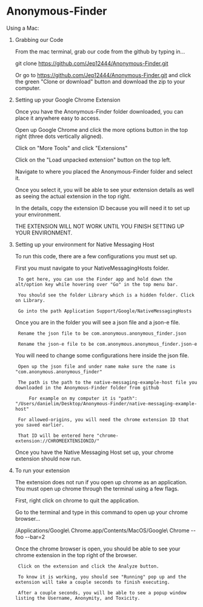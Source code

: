 # Anonymous-Finder

Using a Mac:

1) Grabbing our Code

	From the mac terminal, grab our code from the github by typing in...

	git clone https://github.com/Jep12444/Anonymous-Finder.git

	Or go to https://github.com/Jep12444/Anonymous-Finder.git and click the green "Clone or download" button and download the zip to your computer.



2) Setting up your Google Chrome Extension

	Once you have the Anonymous-Finder folder downloaded, you can place it anywhere easy to access.
	
	Open up Google Chrome and click the more options button in the top right (three dots vertically aligned).
	
	Click on "More Tools" and click "Extensions"


	Click on the "Load unpacked extension" button on the top left.
	
	Navigate to where you placed the Anonymous-Finder folder and select it.
	
	Once you select it, you will be able to see your extension details as well as seeing the actual extension in the top right.
	
	In the details, copy the extension ID because you will need it to set up your environment.


	THE EXTENSION WILL NOT WORK UNTIL YOU FINISH SETTING UP YOUR ENVIRONMENT.



3) Setting up your environment for Native Messaging Host

	To run this code, there are a few configurations you must set up.
	
	First you must navigate to your NativeMessagingHosts folder.

		To get here, you can use the Finder app and hold down the alt/option key while hovering over "Go" in the top menu bar.

		You should see the folder Library which is a hidden folder. Click on Library.

		Go into the path Application Support/Google/NativeMessagingHosts
	

	Once you are in the folder you will see a json file and a json-e file.

		Rename the json file to be com.anonymous.anonymous_finder.json

		Rename the json-e file to be com.anonymous.anonymous_finder.json-e


	You will need to change some configurations here inside the json file.

		Open up the json file and under name make sure the name is "com.anonymous.anonymous_finder"

		The path is the path to the native-messaging-example-host file you downloaded in the Anonymous-Finder folder from github

			For example on my computer it is "path": "/Users/danielim/Desktop/Anonymous-Finder/native-messaging-example-host"

		For allowed-origins, you will need the chrome extension ID that you saved earlier.

		That ID will be entered here "chrome-extension://CHROMEEXTENSIONID/"


	Once you have the Native Messaging Host set up, your chrome extension should now run.


4) To run your extension

	The extension does not run if you open up chrome as an application. You must open up chrome through the terminal using a few flags.

	First, right click on chrome to quit the application.

	Go to the terminal and type in this command to open up your chrome browser...
	
	/Applications/Google\ Chrome.app/Contents/MacOS/Google\ Chrome --foo --bar=2


	Once the chrome browser is open, you should be able to see your chrome extension in the top right of the browser.

		Click on the extension and click the Analyze button.

		To know it is working, you should see "Running" pop up and the extension will take a couple seconds to finish executing.

		After a couple seconds, you will be able to see a popup window listing the Username, Anonymity, and Toxicity.



